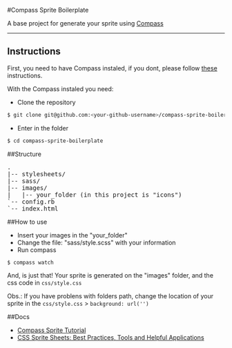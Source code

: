 #Compass Sprite Boilerplate

A base project for generate your sprite using [Compass](http://compass-style.org/)

---
## Instructions

First, you need to have Compass instaled, if you dont, please follow [these](http://compass-style.org/install/) instructions.

With the Compass instaled you need:

- Clone the repository

```bash
$ git clone git@github.com:<your-github-username>/compass-sprite-boilerplate.git
```

- Enter in the folder

```bash
$ cd compass-sprite-boilerplate
```

##Structure

<pre>
.
|-- stylesheets/
|-- sass/
|-- images/
|   |-- your_folder (in this project is "icons")
`-- config.rb
`-- index.html
</pre>

##How to use

- Insert your images in the "your_folder"
- Change the file: "sass/style.scss" with your information
- Run compass

```bash
$ compass watch
```

And, is just that! Your sprite is generated on the "images" folder, and the css code in ```css/style.css```

Obs.: If you have problens with folders path, change the location of your sprite in the ```css/style.css``` > ```background: url('')```

##Docs

- [Compass Sprite Tutorial](http://compass-style.org/help/tutorials/spriting)
- [CSS Sprite Sheets: Best Practices, Tools and Helpful Applications](http://webdesign.tutsplus.com/tutorials/htmlcss-tutorials/css-sprite-sheets-best-practices-tools-and-helpful-applications/)